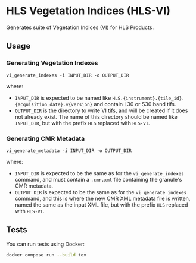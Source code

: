 # HLS Vegetation Indices (HLS-VI)

Generates suite of Vegetation Indices (VI) for HLS Products.

## Usage

### Generating Vegetation Indexes

```plain
vi_generate_indexes -i INPUT_DIR -o OUTPUT_DIR
```

where:

- `INPUT_DIR` is expected to be named like
  `HLS.{instrument}.{tile_id}.{acquisition_date}.v{version}` and contain L30 or
  S30 band tifs.
- `OUTPUT_DIR` is the directory to write VI tifs, and will be created if it does
  not already exist.  The name of this directory should be named like
  `INPUT_DIR`, but with the prefix `HLS` replaced with `HLS-VI`.

### Generating CMR Metadata

```plain
vi_generate_metadata -i INPUT_DIR -o OUTPUT_DIR
```

where:

- `INPUT_DIR` is expected to be the same as for the `vi_generate_indexes`
  command, and must contain a `.cmr.xml` file containing the granule's CMR
  metadata.
- `OUTPUT_DIR` is expected to be the same as for the `vi_generate_indexes`
  command, and this is where the new CMR XML metadata file is written, named the
  same as the input XML file, but with the prefix `HLS` replaced with `HLS-VI`.

## Tests

You can run tests using Docker:

```bash
docker compose run --build tox
```

